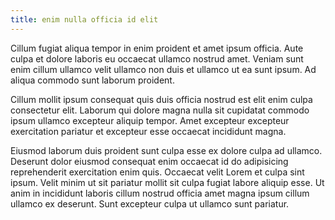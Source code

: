 ```yaml
---
title: enim nulla officia id elit
---
```


Cillum fugiat aliqua tempor in enim proident et amet ipsum officia. Aute culpa et dolore laboris eu occaecat ullamco nostrud amet. Veniam sunt enim cillum ullamco velit ullamco non duis et ullamco ut ea sunt ipsum. Ad aliqua commodo sunt laborum proident.

Cillum mollit ipsum consequat quis duis officia nostrud est elit enim culpa consectetur elit. Laborum qui dolore magna nulla sit cupidatat commodo ipsum ullamco excepteur aliquip tempor. Amet excepteur excepteur exercitation pariatur et excepteur esse occaecat incididunt magna.

Eiusmod laborum duis proident sunt culpa esse ex dolore culpa ad ullamco. Deserunt dolor eiusmod consequat enim occaecat id do adipisicing reprehenderit exercitation enim quis. Occaecat velit Lorem et culpa sint ipsum. Velit minim ut sit pariatur mollit sit culpa fugiat labore aliquip esse. Ut anim in incididunt laboris cillum nostrud officia amet magna ipsum cillum ullamco ex deserunt. Sunt excepteur culpa ut ullamco sunt pariatur.
